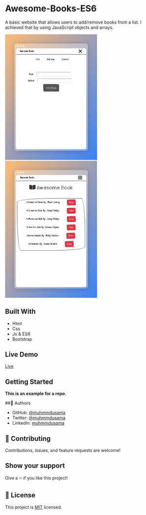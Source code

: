 # Awesome-Books-ES6

A basic website that allows users to add/remove books from a list. I achieved that by using JavaScript objects and arrays.

<img src='./app-look/pika-2022-07-05T11%2040%2052.230Z.png' width = '300'/>    <img src='./app-look/pika-2022-07-05T11%2041%2006.067Z.png' width = '300'/>

## Built With

- Html
- Css
- Js & ES6
- Bootstrap

## Live Demo

[Live](https://muhmmdusama.github.io/Awesome-Books-ES6/)

## Getting Started

**This is an example for a repo.**

##👤 Authors

- GitHub: [@muhmmdusama](https://github.com/muhmmdusama)
- Twitter: [@muhmmdusama](https://twitter.com/muhmmdusama)
- LinkedIn: [muhmmdusama](https://linkedin.com/in/muhmmdusama)

## 🤝 Contributing

Contributions, issues, and feature requests are welcome!

## Show your support

Give a ⭐️ if you like this project!


## 📝 License

This project is [MIT](./MIT.md) licensed.
